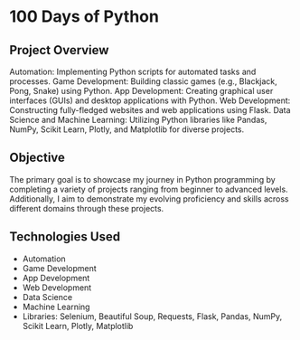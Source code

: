 # 100 Days of Python

## Project Overview
Automation: Implementing Python scripts for automated tasks and processes.
Game Development: Building classic games (e.g., Blackjack, Pong, Snake) using Python.
App Development: Creating graphical user interfaces (GUIs) and desktop applications with Python.
Web Development: Constructing fully-fledged websites and web applications using Flask.
Data Science and Machine Learning: Utilizing Python libraries like Pandas, NumPy, Scikit Learn, Plotly, and Matplotlib for diverse projects.
  
## Objective
The primary goal is to showcase my journey in Python programming by completing a variety of projects ranging from beginner to advanced levels. Additionally, I aim to demonstrate my evolving proficiency and skills across different domains through these projects.

## Technologies Used
- Automation
- Game Development
- App Development
- Web Development
- Data Science
- Machine Learning
- Libraries: Selenium, Beautiful Soup, Requests, Flask, Pandas, NumPy, Scikit Learn, Plotly, Matplotlib
